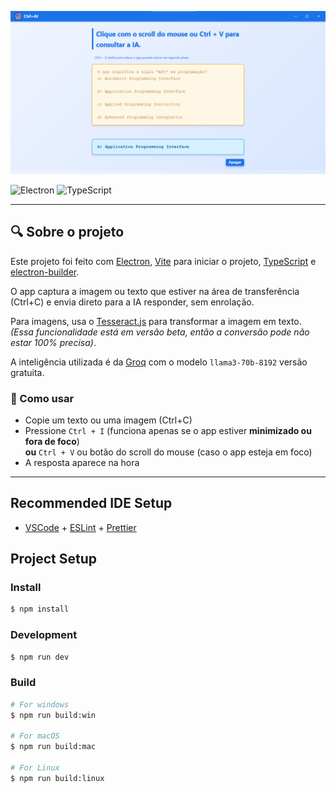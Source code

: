 [![preview program](/resources/preview.png)](/resources/preview.png)

![Electron](https://img.shields.io/badge/Electron-202324?style=for-the-badge&logo=electron&logoColor=white)
![TypeScript](https://img.shields.io/badge/TypeScript-007ACC?style=for-the-badge&logo=typescript&logoColor=white)

--- 

## 🔍 Sobre o projeto

Este projeto foi feito com [Electron](https://www.electronjs.org/pt/), [Vite](https://electron-vite.org/) para iniciar o projeto, [TypeScript](https://www.typescriptlang.org/) e [electron-builder](https://www.electron.build/index.html).

O app captura a imagem ou texto que estiver na área de transferência (Ctrl+C) e envia direto para a IA responder, sem enrolação.

Para imagens, usa o [Tesseract.js](https://tesseract.projectnaptha.com/) para transformar a imagem em texto. *(Essa funcionalidade está em versão beta, então a conversão pode não estar 100% precisa)*.

A inteligência utilizada é da [Groq](https://groq.com/) com o modelo `llama3-70b-8192` versão gratuita.

### 🧠 Como usar

- Copie um texto ou uma imagem (Ctrl+C)
- Pressione `Ctrl + I` (funciona apenas se o app estiver **minimizado ou fora de foco**)  
  **ou** `Ctrl + V` ou botão do scroll do mouse (caso o app esteja em foco)
- A resposta aparece na hora

---

## Recommended IDE Setup

- [VSCode](https://code.visualstudio.com/) + [ESLint](https://marketplace.visualstudio.com/items?itemName=dbaeumer.vscode-eslint) + [Prettier](https://marketplace.visualstudio.com/items?itemName=esbenp.prettier-vscode)


## Project Setup

### Install

```bash
$ npm install
```

### Development

```bash
$ npm run dev
```

### Build

```bash
# For windows
$ npm run build:win

# For macOS
$ npm run build:mac

# For Linux
$ npm run build:linux
```
